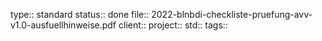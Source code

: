 type:: standard
status:: done
file:: 2022-blnbdi-checkliste-pruefung-avv-v1.0-ausfuellhinweise.pdf
client:: 
project:: 
std:: 
tags:: 

